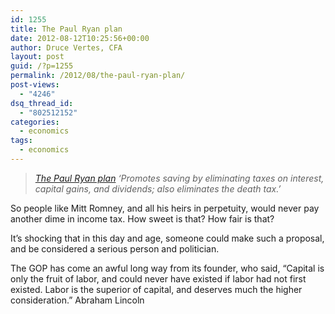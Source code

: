 ```yaml
---
id: 1255
title: The Paul Ryan plan
date: 2012-08-12T10:25:56+00:00
author: Druce Vertes, CFA
layout: post
guid: /?p=1255
permalink: /2012/08/the-paul-ryan-plan/
post-views:
  - "4246"
dsq_thread_id:
  - "802512152"
categories:
  - economics
tags:
  - economics
---
```

> *[The Paul Ryan plan](http://roadmap.republicans.budget.house.gov/issues/issue/?IssueID=8514 "house.gov") ‘Promotes saving by eliminating taxes on interest, capital gains, and dividends; also eliminates the death tax.’*
<!--more-->
So people like Mitt Romney, and all his heirs in perpetuity, would never pay another dime in income tax. How sweet is that? How fair is that?

It’s shocking that in this day and age, someone could make such a proposal, and be considered a serious person and politician.

The GOP has come an awful long way from its founder, who said, “Capital is only the fruit of labor, and could never have existed if labor had not first existed. Labor is the superior of capital, and deserves much the higher consideration.” Abraham Lincoln
